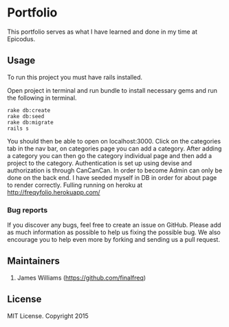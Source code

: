 # Portfolio

This portfolio serves as what I have learned and done in my time at Epicodus.

## Usage

To run this project you must have rails installed.

Open project in terminal and run bundle to install necessary gems and run the following in terminal.

```
rake db:create
rake db:seed
rake db:migrate
rails s
```

You should then be able to open on localhost:3000. Click on the categories tab in the nav bar, on categories page you can add a category.
After adding a category you can then go the category individual page and then add a project to the category. Authentication is set up using devise and authorization is through CanCanCan.
In order to become Admin can only be done on the back end. I have seeded myself in DB in order for about page to render correctly. Fulling running on heroku at http://freqyfolio.herokuapp.com/

### Bug reports

If you discover any bugs, feel free to create an issue on GitHub. Please add as much information as
possible to help us fixing the possible bug. We also encourage you to help even more by forking and
sending us a pull request.


## Maintainers
1. James Williams (https://github.com/finalfreq)


## License
MIT License. Copyright 2015
